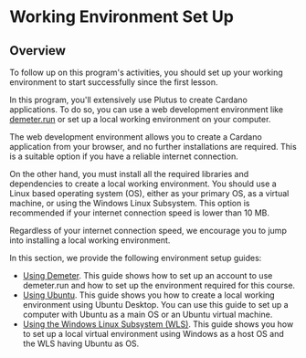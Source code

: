 # Working Environment Set Up

## Overview

To follow up on this program's activities, you should set up your working environment to start successfully since the first lesson.

In this program, you'll extensively use Plutus to create Cardano applications. To do so, you can use a web development environment like [demeter.run](https://demeter.run/) or set up a local working environment on your computer.

The web development environment allows you to create a Cardano application from your browser, and no further installations are required. This is a suitable option if you have a reliable internet connection.

On the other hand, you must install all the required libraries and dependencies to create a local working environment. You should use a Linux based operating system (OS), either as your primary OS, as a virtual machine, or using the Windows Linux Subsystem. This option is recommended if your internet connection speed is lower than 10 MB.

Regardless of your internet connection speed, we encourage you to jump into installing a local working environment.

In this section, we provide the following environment setup guides:

* [Using Demeter](demeter.md). This guide shows how to set up an account to use demeter.run and how to set up the environment required for this course.
* [Using Ubuntu](ubuntu.md). This guide shows you how to create a local working environment using Ubuntu Desktop. You can use this guide to set up a computer with Ubuntu as a main OS or an Ubuntu virtual machine.
* [Using the Windows Linux Subsystem (WLS)](windows.md). This guide shows you how to set up a local virtual environment using Windows as a host OS and the WLS having Ubuntu as OS. 